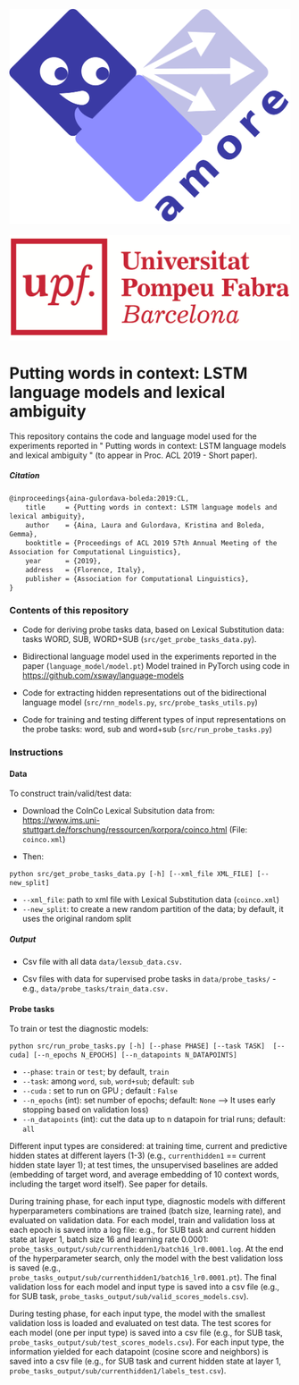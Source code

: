 ![AMORE-UPF](logos/logo-amore-text-diagonal.png)    &nbsp; &nbsp; &nbsp; &nbsp; &nbsp;  &nbsp; &nbsp; &nbsp; &nbsp; &nbsp;  &nbsp; &nbsp; &nbsp; &nbsp; &nbsp;  &nbsp; &nbsp; &nbsp; &nbsp; &nbsp;  &nbsp; &nbsp; &nbsp; &nbsp; &nbsp; &nbsp; &nbsp; &nbsp; &nbsp; &nbsp;      ![UPF](logos/upf-logo.png)

# Putting words in context: LSTM language models and lexical ambiguity

This repository contains the code and language model used for the experiments reported in " Putting words in context: LSTM language models and lexical ambiguity " (to appear in Proc. ACL 2019 - Short paper). 

##### Citation

```
@inproceedings{aina-gulordava-boleda:2019:CL,
    title     = {Putting words in context: LSTM language models and lexical ambiguity},
    author    = {Aina, Laura and Gulordava, Kristina and Boleda, Gemma},
    booktitle = {Proceedings of ACL 2019 57th Annual Meeting of the Association for Computational Linguistics},
    year      = {2019},
    address   = {Florence, Italy},
    publisher = {Association for Computational Linguistics},
}
```

### Contents of this repository
* Code for deriving probe tasks data, based on Lexical Substitution data: tasks WORD, SUB, WORD+SUB (`src/get_probe_tasks_data.py`). 

* Bidirectional language model used in the experiments reported in the paper (`language_model/model.pt`)
Model trained in PyTorch using code in https://github.com/xsway/language-models 

* Code for extracting hidden representations out of the bidirectional language model (`src/rnn_models.py`, `src/probe_tasks_utils.py`) 

* Code for training and testing different types of input representations on the probe tasks: word, sub and word+sub 
(`src/run_probe_tasks.py`)

### Instructions

#### Data

To construct train/valid/test data: 

* Download the CoInCo Lexical Subsitution data from:
https://www.ims.uni-stuttgart.de/forschung/ressourcen/korpora/coinco.html (File: `coinco.xml`)

* Then: 

```
python src/get_probe_tasks_data.py [-h] [--xml_file XML_FILE] [--new_split]
```

* `--xml_file`: path to xml file with Lexical Substitution data (`coinco.xml`)
* `--new_split`: to create a new random partition of the data; by default, it uses the original random split

##### Output

* Csv file with all data `data/lexsub_data.csv.`

* Csv files with data for supervised probe tasks in `data/probe_tasks/` - e.g., `data/probe_tasks/train_data.csv.`

 #### Probe tasks
 
To train or test the diagnostic models:

```
python src/run_probe_tasks.py [-h] [--phase PHASE] [--task TASK]  [--cuda] [--n_epochs N_EPOCHS] [--n_datapoints N_DATAPOINTS] 
```
* `--phase`: `train` or `test`; by default, `train`
* `--task`: among `word`, `sub`, `word+sub`; default: `sub`
* `--cuda` : set to run on GPU ; default : `False`
* `--n_epochs` (int): set number of epochs; default: `None` -->  It uses early stopping based on validation loss)
* `--n_datapoints` (int): cut the data up to n datapoin for trial runs; default: `all`

Different input types are considered: at training time, current and predictive hidden states at different layers (1-3) (e.g., `currenthidden1` == current hidden state layer 1); at test times, the unsupervised baselines are added (embedding of target word, and average embedding of 10 context words, including the target word itself). See paper for details.

During training phase, for each input type, diagnostic models with different hyperparameters combinations are trained (batch size, learning rate), and evaluated on validation data. For each model, train and validation loss at each epoch is saved into a log file: e.g., for SUB task and current hidden state at layer 1, batch size 16 and learning rate 0.0001: `probe_tasks_output/sub/currenthidden1/batch16_lr0.0001.log`. At the end of the hyperparameter search, only the model with the best validation loss is saved (e.g., `probe_tasks_output/sub/currenthidden1/batch16_lr0.0001.pt`). The final validation loss for each model and input type is saved into a csv file (e.g., for SUB task, `probe_tasks_output/sub/valid_scores_models.csv`).

During testing phase, for each input type, the model with the smallest validation loss is loaded and evaluated on test data. The test scores for each model (one per input type) is saved into a csv file (e.g., for SUB task, `probe_tasks_output/sub/test_scores_models.csv`).  For each input type, the information yielded for each datapoint (cosine score and neighbors) is saved into a csv file (e.g., for SUB task and current hidden state at layer 1, `probe_tasks_output/sub/currenthidden1/labels_test.csv`). 
